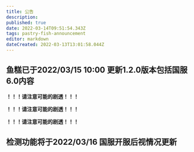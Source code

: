 ```yaml
---
title: 公告
description: 
published: true
date: 2022-03-14T09:51:54.343Z
tags: pastry-fish-announcement
editor: markdown
dateCreated: 2022-03-13T13:01:58.044Z
---
```


## 鱼糕已于2022/03/15 10:00 更新1.2.0版本包括国服6.0内容

**！！！请注意可能的剧透！！！**

**！！！请注意可能的剧透！！！**

**！！！请注意可能的剧透！！！**

## 检测功能将于2022/03/16 国服开服后视情况更新
